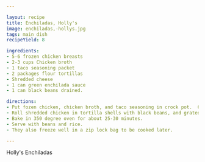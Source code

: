 ```yaml
---

layout: recipe
title: Enchiladas, Holly's
image: enchiladas,-hollys.jpg
tags: main dish
recipeYield: 8

ingredients:
- 5-6 frozen chicken breasts
- 2-3 cups Chicken broth
- 1 taco seasoning packet
- 2 packages flour tortillas
- Shredded cheese
- 1 can green enchilada sauce
- 1 can black beans drained.

directions:
- Put fozen chicken, chicken broth, and taco seasoning in crock pot.  Cook until chicken pulls apart and shreds easily. (About 6-8 hours) 
- Roll shredded chicken in tortilla shells with black beans, and grated cheese.  Place in 9x13 pan.  Pour enchilada sauce over the top and sprinkle with cheese.  
- Bake in 350 degree oven for about 25-30 minutes.
- Serve with beans and rice.
- They also freeze well in a zip lock bag to be cooked later.

---
```


Holly's Enchiladas